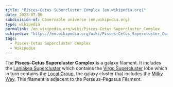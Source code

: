 ```yaml
---
title: "Pisces–Cetus Supercluster Complex (en.wikipedia.org)"
date: 2023-07-30
subdivision-of: Observable universe (en.wikipedia.org)
type: wikipedia
permalink: /en.wikipedia.org/wiki/Pisces–Cetus_Supercluster_Complex
wikipedia: "https://en.wikipedia.org/wiki/Pisces–Cetus_Supercluster_Complex"
tags:
  - Pisces-Cetus Supercluster Complex
  - Wikipedia
---
```

The **Pisces–Cetus Supercluster Complex** is a galaxy filament. It includes the [Laniakea Supercluster](/en.wikipedia.org/wiki/Laniakea_Supercluster) which contains the [Virgo Supercluster](/en.wikipedia.org/wiki/Virgo_Supercluster) lobe which in turn contains the [Local Group](/en.wikipedia.org/wiki/Local_Group), the galaxy cluster that includes the [Milky Way](/en.wikipedia.org/wiki/Milky_Way). This filament is adjacent to the Perseus–Pegasus Filament.